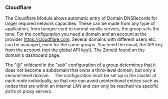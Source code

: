 ### Cloudflare

The Cloudflare Module allows automatic entry of Domain DNSRecords for larger required network capacities.
These can be made from any type of application, from bungee cord to normal vanilla servers, the group sets the tone.
For the configuration you need a domain and an account at the provider https://cloudflare.com.
Several domains with different users etc. can be managed, even for the same groups.
You need the email, the API key from the account (not the global API key!), The ZoneId found on the domain's dashboard page.

The "@" wildcard in the "sub" configuration of a group determines that it does not become
a subdomain that owns a third-level domain, but only a second-level domain.
  
The configuration must be set up in the cluster at each node individually, so that one can avoid unintentional entries such as
nodes that are within an internal LAN and can only be reached via specific ports or proxy servers.